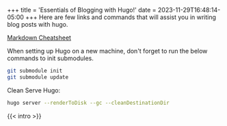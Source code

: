 +++
title = 'Essentials of Blogging with Hugo!'
date = 2023-11-29T16:48:14-05:00
+++
Here are few links and commands that will assist you in writing blog posts with hugo.

 [Markdown Cheatsheet](https://www.markdownguide.org/cheat-sheet)

When setting up Hugo on a new machine, don't forget to run the below commands to init submodules.
```bash
git submodule init
git submodule update
```

Clean Serve Hugo:
```bash
hugo server --renderToDisk --gc --cleanDestinationDir
```

{{< intro >}}